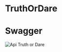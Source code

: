 # TruthOrDare
# Swagger
![Api Truth or Dare](https://user-images.githubusercontent.com/37857818/111562146-70998f00-8774-11eb-867e-6355dfde9e5f.png)
